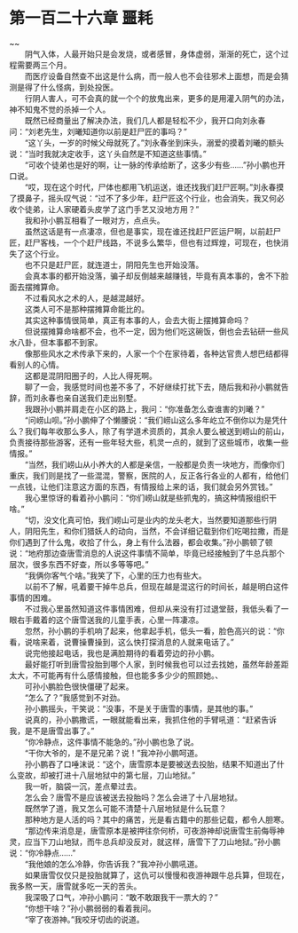 # 第一百二十六章 噩耗

~~
            <br>　　阴气入体，人最开始只是会发烧，或者感冒，身体虚弱，渐渐的死亡，这个过程需要两三个月。<br>　　而医疗设备自然查不出这是什么病，而一般人也不会往邪术上面想，而是会猜测是得了什么怪病，到处投医。<br>　　行阴人害人，可不会真的就一个个的放鬼出来，更多的是用灌入阴气的办法，神不知鬼不觉的杀掉一个人。<br>　　既然已经商量出了解决办法，我们几人都是轻松不少，我开口向刘永春问：“刘老先生，刘曦知道你以前是赶尸匠的事吗？”<br>　　“这丫头，一岁的时候父母就死了。”刘永春坐到床头，溺爱的摸着刘曦的额头说：“当时我就决定收手，这丫头自然是不知道这些事情。”<br>　　“可收个徒弟也是好的啊，让一脉的传承给断了，这多少有些……”孙小鹏也开口说。<br>　　“哎，现在这个时代，尸体也都用飞机运送，谁还找我们赶尸匠啊。”刘永春摸了摸鼻子，摇头叹气说：“过不了多少年，赶尸匠这个行业，也会消失，我又何必收个徒弟，让人家硬着头皮学了这门手艺又没地方用？”<br>　　我和孙小鹏互相看了一眼对方，点点头。<br>　　虽然这话是有一点凄凉，但也是事实，现在谁还找赶尸匠运尸啊，以前赶尸匠，赶尸客栈，一个个赶尸线路，不说多么繁华，但也有过辉煌，可现在，也快消失了这个行业。<br>　　也不只是赶尸匠，就连道士，阴阳先生也开始没落。<br>　　会真本事的都开始没落，骗子却反倒越来越赚钱，毕竟有真本事的，舍不下脸面去摆摊算命。<br>　　不过看风水之术的人，是越混越好。<br>　　这类人可不是那种摆摊算命能比的。<br>　　其实这种事情很简单，真正有本事的人，会去大街上摆摊算命吗？<br>　　但说摆摊算命啥都不会，也不一定，因为他们吃这碗饭，倒也会去钻研一些风水八卦，但本事都不到家。<br>　　像那些风水之术传承下来的，人家一个个在家待着，各种达官贵人想巴结都得看别人的心情。<br>　　这都是混阴阳圈子的，人比人得死啊。<br>　　聊了一会，我感觉时间也差不多了，不好继续打扰下去，随后我和孙小鹏就告辞，而刘永春也亲自送我们走出别墅。<br>　　我跟孙小鹏并肩走在小区的路上，我问：“你准备怎么查谁害的刘曦？”<br>　　“问崂山呗。”孙小鹏伸了个懒腰说：“我们崂山这么多年屹立不倒你以为是凭什么？我们每年收那么多人，除了有学道术资质的，其余人要么被送到崂山的前山，负责接待那些游客，还有一些年轻大些，机灵一点的，就到了这些城市，收集一些情报。”<br>　　“当然，我们崂山从小养大的人都是亲信，一般都是负责一块地方，而像你们重庆，我们则是找了一些混混，警察，医院的人，反正各行各业的人都有，给他们一点钱，让他们注意这方面的东西，有情报给上来的话，我们就会另外赏钱。”<br>　　我心里惊讶的看着孙小鹏问：“你们崂山就是些抓鬼的，搞这种情报组织干啥。”<br>　　“切，没文化真可怕，我们崂山可是业内的龙头老大，当然要知道那些行阴人，阴阳先生，和你们猎妖人的动向，当然，不会详细记载到你们吃喝拉撒，而是你们遇到了什么鬼，收拾了什么，身上有什么法器，都会收集。”孙小鹏顿了顿说：“地府那边查唐雪消息的人说这件事情不简单，毕竟已经接触到了牛总兵那个层次，很多东西不好查，所以多等等吧。”<br>　　“我俩你客气个啥。”我笑了下，心里的压力也有些大。<br>　　以前不了解，吼着要干掉牛总兵，但现在越是混这行的时间长，越是明白这件事情的困难。<br>　　不过我心里虽然知道这件事情困难，但却从来没有打过退堂鼓，我低头看了一眼右手戴着的这个唐雪送我的儿童手表，心里一阵凄凉。<br>　　忽然，孙小鹏的手机响了起来，他拿起手机，低头一看，脸色高兴的说：“你看，说啥来着，说曹操曹操到，这么快打探消息的人就来电话了。”<br>　　说完他接起电话，我也是满脸期待的看着旁边的孙小鹏。<br>　　最好能打听到唐雪投胎到哪个人家，到时候我也可以过去找她，虽然年龄差距太大，不可能再有什么感情接触，但也能多多少少的照顾她。、<br>　　可孙小鹏脸色很快僵硬了起来。<br>　　“怎么了？”我感觉到不对劲。<br>　　孙小鹏摇头，干笑说：“没事，不是关于唐雪的事情，是其他的事。”<br>　　说真的，孙小鹏撒谎，一眼就能看出来，我抓住他的手臂吼道：“赶紧告诉我，是不是唐雪出事了。”<br>　　“你冷静点，这件事情不能急的。”孙小鹏也急了说。<br>　　“干你大爷的，是不是兄弟？说！”我冲孙小鹏呵道。<br>　　孙小鹏吞了口唾沫说：“这个，唐雪原本是要被送去投胎，结果不知道出了什么变故，却被打进十八层地狱中的第七层，刀山地狱。”<br>　　我一听，脑袋一沉，差点晕过去。<br>　　怎么会？唐雪不是应该被送去投胎吗？怎么会进了十八层地狱。<br>　　既然学了道，我又怎么可能不清楚十八层地狱是什么玩意？<br>　　那种地方是人活的吗？其中的痛苦，光是看古籍中的那些记载，都令人胆寒。<br>　　“那边传来消息是，唐雪原本是被押往奈何桥，可夜游神却说唐雪生前侮辱神灵，应当下刀山地狱，而牛总兵却没反对，就这样，唐雪下了刀山地狱。”孙小鹏说：“你冷静点……”<br>　　“我他娘的怎么冷静，你告诉我？”我冲孙小鹏吼道。<br>　　如果唐雪仅仅只是投胎就算了，这仇可以慢慢和夜游神跟牛总兵算，但现在，我多熬一天，唐雪就多吃一天的苦头。<br>　　我深吸了口气，冲孙小鹏问：“敢不敢跟我干一票大的？”<br>　　“你想干啥？”孙小鹏弱弱的看着我问。<br>　　“宰了夜游神。”我咬牙切齿的说道。<br>
	